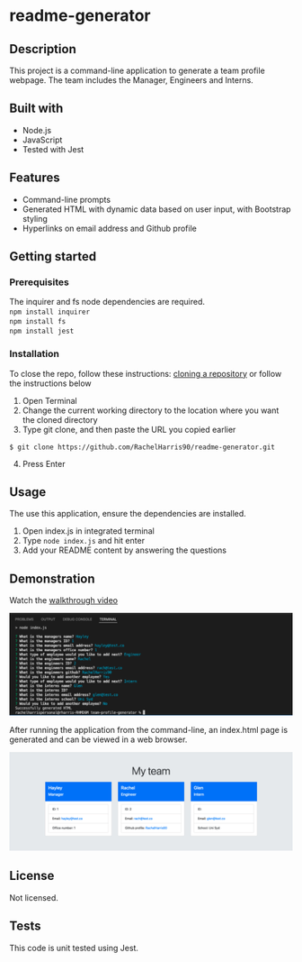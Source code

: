 # readme-generator

## Description
This project is a command-line application to generate a team profile webpage. The team includes the Manager, Engineers and Interns.

## Built with
* Node.js
* JavaScript
* Tested with Jest

## Features
* Command-line prompts
* Generated HTML with dynamic data based on user input, with Bootstrap styling
* Hyperlinks on email address and Github profile

## Getting started
### Prerequisites
The inquirer and fs node dependencies are required.  
`npm install inquirer`  
`npm install fs`  
`npm install jest`  

### Installation
To close the repo, follow these instructions:
[cloning a repository](https://docs.github.com/en/repositories/creating-and-managing-repositories/cloning-a-repository) or follow the instructions below

1. Open Terminal
2. Change the current working directory to the location where you want the cloned directory
3. Type git clone, and then paste the URL you copied earlier
```
$ git clone https://github.com/RachelHarris90/readme-generator.git
```
4. Press Enter

## Usage
The use this application, ensure the dependencies are installed.

1. Open index.js in integrated terminal
2. Type `node index.js` and hit enter
3. Add your README content by answering the questions

## Demonstration
Watch the [walkthrough video](https://drive.google.com/file/d/1cRquQ4eXVRrCe-kG9mB6zeDFszw0cKIj/view)


![Example of command-line](/assets/command-line-example.png)


After running the application from the command-line, an index.html page is generated and can be viewed in a web browser.

![Example of webpage](/assets/webpage-example.png)


## License
Not licensed.

## Tests
This code is unit tested using Jest.